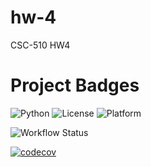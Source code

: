 # hw-4
CSC-510 HW4

# Project Badges

![Python](https://img.shields.io/badge/language-Python-blue.svg)
![License](https://img.shields.io/badge/license-BSD--2-green.svg)
![Platform](https://img.shields.io/badge/platform-Linux-yellow.svg)

![Workflow Status](https://github.com/your-org-name/python-errors-demo/actions/workflows/python-app.yml/badge.svg)

[![codecov](https://codecov.io/gh/username/repository/branch/main/graph/badge.svg)](https://codecov.io/gh/username/repository)
